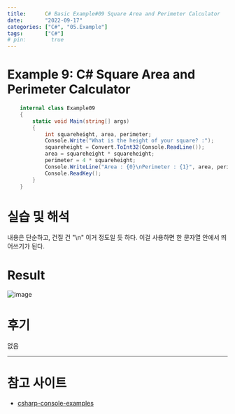 ```yaml
---
title:      C# Basic Example#09 Square Area and Perimeter Calculator
date:       "2022-09-17"
categories: ["C#", "05.Example"]
tags:       ["C#"]
# pin:        true
---
```


# Example 9: C# Square Area and Perimeter Calculator
```c#
    internal class Example09
    {
        static void Main(string[] args)
        {
            int squareheight, area, perimeter;
            Console.Write("What is the height of your square? :");
            squareheight = Convert.ToInt32(Console.ReadLine());
            area = squareheight * squareheight;
            perimeter = 4 * squareheight;
            Console.WriteLine("Area : {0}\nPerimeter : {1}", area, perimeter); // "\n" --> new line
            Console.ReadKey();
        }
    }
```

# 실습 및 해석
내용은 단순하고, 건질 건 "\n" 이거 정도일 듯 하다. 이걸 사용하면 한 문자열 안에서 띄어쓰기가 된다.

# Result
![image](https://user-images.githubusercontent.com/85896566/190848574-c8d51df9-9e16-44c0-94fe-4934d62b9b92.png)

# 후기
없음

---

# 참고 사이트
- [csharp-console-examples](https://www.csharp-console-examples.com/csharp-console/c-console-examples/)